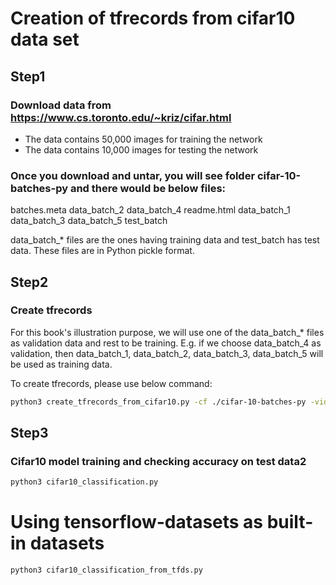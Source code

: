 # Creation of tfrecords from cifar10 data set

## Step1
### Download data from https://www.cs.toronto.edu/~kriz/cifar.html  
- The data contains 50,000 images for training the network  
- The data contains 10,000 images for testing the network  

### Once you download and untar, you will see folder cifar-10-batches-py and there would be below files:
batches.meta  data_batch_2  data_batch_4  readme.html
data_batch_1  data_batch_3  data_batch_5  test_batch

data_batch_* files are the ones having training data and test_batch has test data. These files are in Python pickle format.

## Step2
### Create tfrecords
For this book's illustration purpose, we will use one of the data_batch_* files as validation data and rest to be training. E.g. if we choose data_batch_4 as validation, then data_batch_1, data_batch_2, data_batch_3, data_batch_5 will be used as training data.

To create tfrecords, please use below command:
```bash
python3 create_tfrecords_from_cifar10.py -cf ./cifar-10-batches-py -vidx 4 
```

## Step3
### Cifar10 model training and checking accuracy on test data2
```bash
python3 cifar10_classification.py
```

# Using tensorflow-datasets as built-in datasets
```bash
python3 cifar10_classification_from_tfds.py
```

